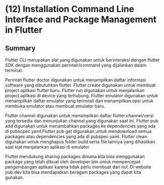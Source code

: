 
# (12) Installation Command Line Interface and Package Management in Flutter




## Summary

Flutter CLI merupakan alat yang digunakan untuk berinteraksi dengan flutter SDK dengan menggunakan perintah/command yang dijalankan dalam terminal.

Perintah flutter doctor digunakan untuk menampilkan daftar informasi software yang dibutuhkan flutter. Flutter create digunakan untuk membuat project aplikasi flutter baru. Flutter run digunakan untuk menjalankan project aplikasi di device yang terhubung. Flutter emulator digunakan untuk menampilkan daftar emulator yang terinstall dan menampilkan opsi untuk membuka emulator  atau membuat emulator baru. 

Flutter channel digunakan untuk menampilkan daftar flutter channel/versi yang tersedia dan menunjukan channel yang digunakan saat ini. Flutter pub add digunakan untuk menambahkan packages ke dependencies yang ada di pubscpec.yaml.Flutter pub get digunakan untuk mendownload semua packages atau dependencies yang ada di pubspec.yaml. Flutter clean digunakan untuk menghapus folder build serta file lainnya yang dihasilkan saat kiat menjalankan aplikasi di emulator.

Flutter mendukung sharing packages dimana kita bisa menggunakan package yang telah dibuat oleh developer lain untuk mempercepat pengembangan aplikasi karena tidak perlu membuat dari nol. Di website pub.dev kita bisa mendapatkan beragam packages yang dapat kita gunakan.